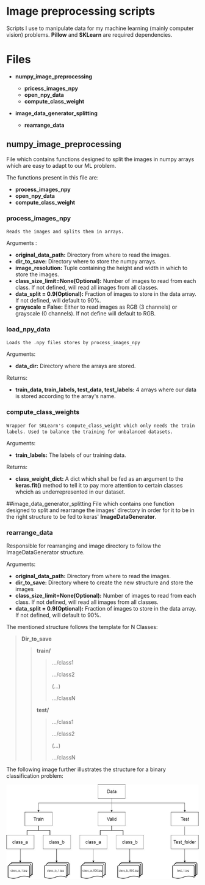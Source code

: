 # Image preprocessing scripts
Scripts I use to manipulate data for my machine learning (mainly computer vision) problems.
**Pillow** and **SKLearn** are required dependencies.
# Files
 - **numpy_image_preprocessing**
    - **pricess_images_npy**
    - **open_npy_data**
    - **compute_class_weight**

 - **image_data_generator_splitting**
    - **rearrange_data**

 
 ## numpy_image_preprocessing
 File which contains functions designed to split the images in numpy arrays which are easy to adapt to our ML problem.
 
 The functions present in this file are: 
   - **process_images_npy**
   - **open_npy_data**
   - **compute_class_weight**
   
   ### process_images_npy
    Reads the images and splits them in arrays.
  Arguments :
   - **original_data_path:** Directory from where to read the images.
   - **dir_to_save:** Directory where to store the numpy arrays.
   - **image_resolution:** Tuple containing the height and width in which to store the images.
   - **class_size_limit=None(Optional):** Number of images to read from each class. If not defined, will read all images from all classes.
   - **data_split = 0.9(Optional):** Fraction of images to store in the data array. If not defined, will default to 90%.
   - **grayscale = False:** Either to read images as RGB (3 channels) or grayscale (0 channels). If not define will default to RGB.
   
   ### load_npy_data
    Loads the .npy files stores by process_images_npy
    
   Arguments:
   - **data_dir:** Directory where the arrays are stored.
   
   Returns: 
   - **train_data, train_labels, test_data, test_labels:** 4 arrays where our data is stored according to the array's name.
    
   ###  compute_class_weights
    Wrapper for SKLearn's compute_class_weight which only needs the train labels. Used to balance the training for unbalanced datasets.
   Arguments:
    
   - **train_labels:** The labels of our training data.
    
   Returns:
   - **class_weight_dict:** A dict which shall be fed as an argument to the **keras.fit()** method to tell it to pay more attention to certain classes whcich as underrepresented in our dataset.
    
    
  ##image_data_generator_splitting
 File which contains one function designed to split and rearrange the images' directory in order for it to be in the right structure to be fed to keras' **ImageDataGenerator**.
 
 
 ### rearrange_data
 Responsible for rearranging and image directory to follow the ImageDataGenerator structure.
  
  Arguments:
   - **original_data_path:** Directory from where to read the images.
   - **dir_to_save:** Directory where to create the new structure and store the images 
   - **class_size_limit=None(Optional):** Number of images to read from each class. If not defined, will read all images from all classes.
   - **data_split = 0.9(Optional):** Fraction of images to store in the data array. If not defined, will default to 90%.

The mentioned structure follows the template for N Classes:

>**Dir_to_save**
>>**train/**
>>>.../class1
>>>
>>>.../class2
>>>
>>> (...)
>>>
>>>.../classN
>>>
>> **test/**
>>>.../class1
>>>
>>>.../class2
>>>
>>> (...)
>>>
>>>.../classN
 
The following image further illustrates the structure for a binary classification problem:

![directory structure](ReadMe_Images/imageDataGeneratorStructure.jpeg)
